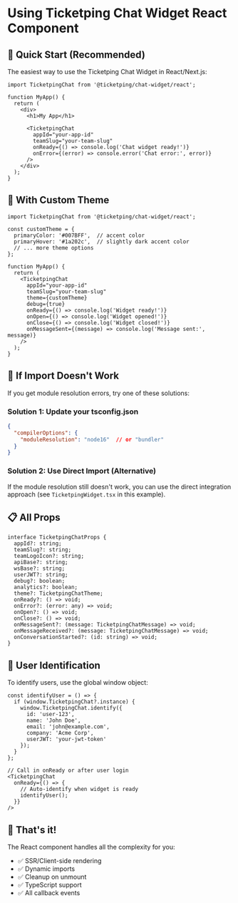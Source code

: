# Using Ticketping Chat Widget React Component

## 🚀 Quick Start (Recommended)

The easiest way to use the Ticketping Chat Widget in React/Next.js:

```tsx
import TicketpingChat from '@ticketping/chat-widget/react';

function MyApp() {
  return (
    <div>
      <h1>My App</h1>
      
      <TicketpingChat
        appId="your-app-id"
        teamSlug="your-team-slug"
        onReady={() => console.log('Chat widget ready!')}
        onError={(error) => console.error('Chat error:', error)}
      />
    </div>
  );
}
```

## 🎨 With Custom Theme

```tsx
import TicketpingChat from '@ticketping/chat-widget/react';

const customTheme = {
  primaryColor: '#007BFF',  // accent color
  primaryHover: '#1a202c',  // slightly dark accent color
  // ... more theme options
};

function MyApp() {
  return (
    <TicketpingChat
      appId="your-app-id"
      teamSlug="your-team-slug"
      theme={customTheme}
      debug={true}
      onReady={() => console.log('Widget ready!')}
      onOpen={() => console.log('Widget opened!')}
      onClose={() => console.log('Widget closed!')}
      onMessageSent={(message) => console.log('Message sent:', message)}
    />
  );
}
```

## 🔧 If Import Doesn't Work

If you get module resolution errors, try one of these solutions:

### Solution 1: Update your tsconfig.json
```json
{
  "compilerOptions": {
    "moduleResolution": "node16"  // or "bundler"
  }
}
```

### Solution 2: Use Direct Import (Alternative)
If the module resolution still doesn't work, you can use the direct integration approach (see `TicketpingWidget.tsx` in this example).

## 📋 All Props

```tsx
interface TicketpingChatProps {
  appId?: string;
  teamSlug?: string;
  teamLogoIcon?: string;
  apiBase?: string;
  wsBase?: string;
  userJWT?: string;
  debug?: boolean;
  analytics?: boolean;
  theme?: TicketpingChatTheme;
  onReady?: () => void;
  onError?: (error: any) => void;
  onOpen?: () => void;
  onClose?: () => void;
  onMessageSent?: (message: TicketpingChatMessage) => void;
  onMessageReceived?: (message: TicketpingChatMessage) => void;
  onConversationStarted?: (id: string) => void;
}
```

## 🔐 User Identification

To identify users, use the global window object:

```tsx
const identifyUser = () => {
  if (window.TicketpingChat?.instance) {
    window.TicketpingChat.identify({
      id: 'user-123',
      name: 'John Doe',
      email: 'john@example.com',
      company: 'Acme Corp',
      userJWT: 'your-jwt-token'
    });
  }
};

// Call in onReady or after user login
<TicketpingChat
  onReady={() => {
    // Auto-identify when widget is ready
    identifyUser();
  }}
/>
```

## 🎯 That's it!

The React component handles all the complexity for you:
- ✅ SSR/Client-side rendering
- ✅ Dynamic imports
- ✅ Cleanup on unmount
- ✅ TypeScript support
- ✅ All callback events
